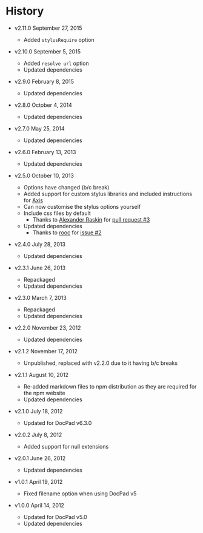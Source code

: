 # History

- v2.11.0 September 27, 2015
	- Added `stylusRequire` option

- v2.10.0 September 5, 2015
	- Added `resolve url` option
	- Updated dependencies

- v2.9.0 February 8, 2015
	- Updated dependencies

- v2.8.0 October 4, 2014
	- Updated dependencies

- v2.7.0 May 25, 2014
	- Updated dependencies

- v2.6.0 February 13, 2013
	- Updated dependencies

- v2.5.0 October 10, 2013
	- Options have changed (b/c break)
	- Added support for custom stylus libraries and included instructions for [Axis](http://roots.cx/axis/)
	- Can now customise the stylus options yourself
	- Include css files by default
		- Thanks to [Alexander Raskin](https://github.com/intval) for [pull request #3](https://github.com/docpad/docpad-plugin-stylus/pull/3)
	- Updated dependencies
		- Thanks to [rooc](https://github.com/rooc) for [issue #2](https://github.com/docpad/docpad-plugin-stylus/issues/2)

- v2.4.0 July 28, 2013
	- Updated dependencies

- v2.3.1 June 26, 2013
	- Repackaged
	- Updated dependencies

- v2.3.0 March 7, 2013
	- Repackaged
	- Updated dependencies

- v2.2.0 November 23, 2012
	- Updated dependencies

- v2.1.2 November 17, 2012
	- Unpublished, replaced with v2.2.0 due to it having b/c breaks

- v2.1.1 August 10, 2012
	- Re-added markdown files to npm distribution as they are required for the npm website
	- Updated dependencies

- v2.1.0 July 18, 2012
	- Updated for DocPad v6.3.0

- v2.0.2 July 8, 2012
	- Added support for null extensions

- v2.0.1 June 26, 2012
	- Updated dependencies

- v1.0.1 April 19, 2012
	- Fixed filename option when using DocPad v5

- v1.0.0 April 14, 2012
	- Updated for DocPad v5.0
	- Updated dependencies
